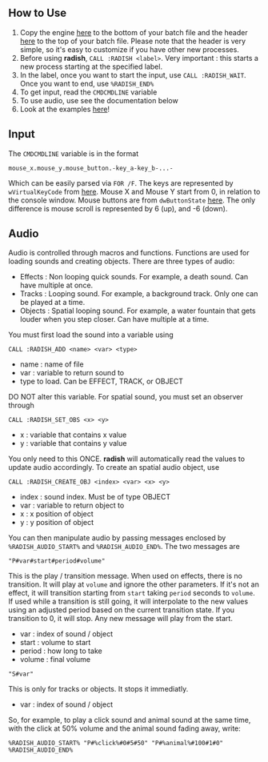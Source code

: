 ## How to Use

1. Copy the engine [here](../bin/engine.bat) to the bottom of your batch file and the header [here](../bin/header.bat) to the top of your batch file. Please note that the header is very simple, so it's easy to customize if you have other new processes.
2. Before using **radish**, ```CALL :RADISH <label>```. Very important : this starts a new process starting at the specified label.
3. In the label, once you want to start the input, use ```CALL :RADISH_WAIT```. Once you want to end, use ```%RADISH_END%```
4. To get input, read the ```CMDCMDLINE``` variable
5. To use audio, use see the documentation below
5. Look at the examples [here](../ex)!

## Input

The ```CMDCMDLINE``` variable is in the format

```
mouse_x.mouse_y.mouse_button.-key_a-key_b-...-
```

Which can be easily parsed via ```FOR /F```. The keys are represented by ```wVirtualKeyCode``` from [here](https://learn.microsoft.com/en-us/windows/console/key-event-record-str). Mouse X and Mouse Y start from 0, in relation to the console window. Mouse buttons are from ```dwButtonState``` [here](https://learn.microsoft.com/en-us/windows/console/mouse-event-record-str). The only difference is mouse scroll is represented by 6 (up), and -6 (down).

## Audio

Audio is controlled through macros and functions. Functions are used for loading sounds and creating objects. There are three types of audio:

* Effects : Non looping quick sounds. For example, a death sound. Can have multiple at once.
* Tracks : Looping sound. For example, a background track. Only one can be played at a time.
* Objects : Spatial looping sound. For example, a water fountain that gets louder when you step closer. Can have multiple at a time.

You must first load the sound into a variable using

```
CALL :RADISH_ADD <name> <var> <type>
```

* name : name of file
* var : variable to return sound to
* type to load. Can be EFFECT, TRACK, or OBJECT

DO NOT alter this variable. For spatial sound, you must set an observer through

```
CALL :RADISH_SET_OBS <x> <y>
```

* x : variable that contains x value
* y : variable that contains y value

You only need to this ONCE. **radish** will automatically read the values to update audio accordingly. To create an spatial audio object, use

```
CALL :RADISH_CREATE_OBJ <index> <var> <x> <y>
```

* index : sound index. Must be of type OBJECT
* var : variable to return object to
* x : x position of object
* y : y position of object

You can then manipulate audio by passing messages enclosed by ```%RADISH_AUDIO_START%``` and ```%RADISH_AUDIO_END%```. The two messages are

```
"P#var#start#period#volume"
```

This is the play / transition message. When used on effects, there is no transition. It will play at ```volume``` and ignore the other parameters. If it's not an effect, it will transition starting from ```start``` taking ```period``` seconds to ```volume```. If used while a transition is still going, it will interpolate to the new values using an adjusted period based on the current transition state. If you transition to 0, it will stop. Any new message will play from the start.

* var : index of sound / object
* start : volume to start
* period : how long to take
* volume : final volume

```
"S#var"
```

This is only for tracks or objects. It stops it immediatly.

* var : index of sound / object


So, for example, to play a click sound and animal sound at the same time, with the click at 50% volume and the animal sound fading away, write:

```
%RADISH_AUDIO_START% "P#%click%#0#5#50" "P#%animal%#100#1#0" %RADISH_AUDIO_END%
```